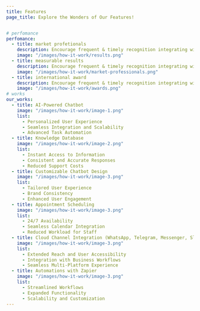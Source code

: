 ```yaml
---
title: Features
page_title: Explore the Wonders of Our Features!


# perfomance
perfomance:
  - title: market profetionals
    description: Encourage frequent & timely recognition integrating with communication tools
    image: "/images/how-it-work/results.png"
  - title: measurable results
    description: Encourage frequent & timely recognition integrating with communication tools
    image: "/images/how-it-work/market-professionals.png"
  - title: international award
    description: Encourage frequent & timely recognition integrating with communication tools
    image: "/images/how-it-work/awards.png"
# works
our_works:
  - title: AI-Powered Chatbot
    image: "/images/how-it-work/image-1.png"
    list:
      - Personalized User Experience
      - Seamless Integration and Scalability
      - Advanced Task Automation
  - title: Knowledge Database
    image: "/images/how-it-work/image-2.png"
    list:
      - Instant Access to Information
      - Consistent and Accurate Responses
      - Reduced Support Costs
  - title: Customizable Chatbot Design
    image: "/images/how-it-work/image-3.png"
    list:
      - Tailored User Experience
      - Brand Consistency
      - Enhanced User Engagement
  - title: Appointment Scheduling
    image: "/images/how-it-work/image-3.png"
    list:
      - 24/7 Availability
      - Seamless Calendar Integration
      - Reduced Workload for Staff
  - title: Cloud Channel Integration (WhatsApp, Telegram, Messenger, Slack, Shopify)
    image: "/images/how-it-work/image-3.png"
    list:
      - Extended Reach and User Accessibility
      - Integration with Business Workflows
      - Seamless Multi-Platform Experience
  - title: Automations with Zapier
    image: "/images/how-it-work/image-3.png"
    list:
      - Streamlined Workflows
      - Expanded Functionality
      - Scalability and Customization
---
```

<!-- Donec sollicitudin molestie malesda. Donec sollitudin molestie malesuada. Mauris pellentesque <br /> nec, egestas non nisi. Cras ultricies ligula sed magna dictum porta.Lorem -->
